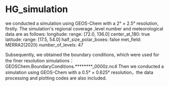 # HG_simulation
we conducted a simulation using GEOS-Chem with a 2° × 2.5° resolution, firstly.
The simulation's regional coverage ,level number and meteorological data are as follows:
 longitude:
    range: [72.0, 136.0]
    center_at_180: true 
  latitude:
    range: [17.5, 54.0]
    half_size_polar_boxes: false
  met_field: MERRA2(2020)
  number_of_levels: 47

Subsequently, we obtained the boundary conditions, which were used for the finer resolution simulations：GEOSChem.BoundaryConditions.********_0000z.nc4
Then we conducted a simulation using GEOS-Chem with a 0.5° × 0.625° resolution，the data processing and plotting codes are also included.
